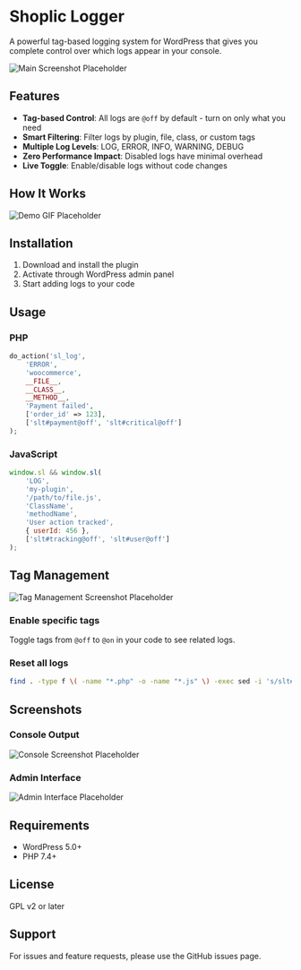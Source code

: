# Shoplic Logger

A powerful tag-based logging system for WordPress that gives you complete control over which logs appear in your console.

![Main Screenshot Placeholder](screenshots/main-screenshot.png)

## Features

- **Tag-based Control**: All logs are `@off` by default - turn on only what you need
- **Smart Filtering**: Filter logs by plugin, file, class, or custom tags
- **Multiple Log Levels**: LOG, ERROR, INFO, WARNING, DEBUG
- **Zero Performance Impact**: Disabled logs have minimal overhead
- **Live Toggle**: Enable/disable logs without code changes

## How It Works

![Demo GIF Placeholder](screenshots/demo.gif)

## Installation

1. Download and install the plugin
2. Activate through WordPress admin panel
3. Start adding logs to your code

## Usage

### PHP
```php
do_action('sl_log', 
    'ERROR', 
    'woocommerce', 
    __FILE__, 
    __CLASS__, 
    __METHOD__, 
    'Payment failed', 
    ['order_id' => 123], 
    ['slt#payment@off', 'slt#critical@off']
);
```

### JavaScript
```javascript
window.sl && window.sl(
    'LOG',
    'my-plugin',
    '/path/to/file.js',
    'ClassName',
    'methodName',
    'User action tracked',
    { userId: 456 },
    ['slt#tracking@off', 'slt#user@off']
);
```

## Tag Management

![Tag Management Screenshot Placeholder](screenshots/tag-management.png)

### Enable specific tags
Toggle tags from `@off` to `@on` in your code to see related logs.

### Reset all logs
```bash
find . -type f \( -name "*.php" -o -name "*.js" \) -exec sed -i 's/slt#\(.*\)@on/slt#\1@off/g' {} +
```

## Screenshots

### Console Output
![Console Screenshot Placeholder](screenshots/console-output.png)

### Admin Interface
![Admin Interface Placeholder](screenshots/admin-interface.png)

## Requirements

- WordPress 5.0+
- PHP 7.4+

## License

GPL v2 or later

## Support

For issues and feature requests, please use the GitHub issues page.